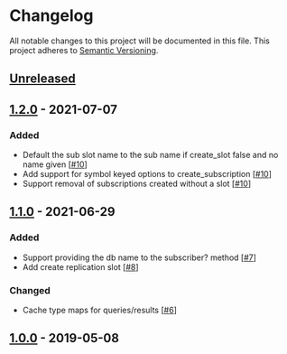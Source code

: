 # Changelog

All notable changes to this project will be documented in this file.
This project adheres to [Semantic Versioning](https://semver.org/).

## [Unreleased]

## [1.2.0] - 2021-07-07
### Added
- Default the sub slot name to the sub name if create_slot false and no name given [[#10](https://github.com/ManageIQ/pg-logical_replication/pull/10)]
- Add support for symbol keyed options to create_subscription [[#10](https://github.com/ManageIQ/pg-logical_replication/pull/10)]
- Support removal of subscriptions created without a slot [[#10](https://github.com/ManageIQ/pg-logical_replication/pull/10)]

## [1.1.0] - 2021-06-29
### Added
- Support providing the db name to the subscriber? method [[#7](https://github.com/ManageIQ/pg-logical_replication/pull/7)]
- Add create replication slot [[#8](https://github.com/ManageIQ/pg-logical_replication/pull/8)]

### Changed
- Cache type maps for queries/results [[#6](https://github.com/ManageIQ/pg-logical_replication/pull/6)]

## [1.0.0] - 2019-05-08

[Unreleased]: https://github.com/ManageIQ/pg-logical_replication/compare/v1.2.0...master
[1.2.0]: https://github.com/ManageIQ/pg-logical_replication/compare/v1.1.0...v1.2.0
[1.1.0]: https://github.com/ManageIQ/pg-logical_replication/compare/v1.0.0...v1.1.0
[1.0.0]: https://github.com/ManageIQ/pg-logical_replication/tree/v1.0.0
